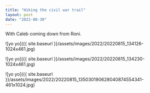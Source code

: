 ```yaml
---
title: "Hiking the civil war trail"
layout: post
date: "2022-08-30"
---
```


With Caleb coming down from Roni.

![yo yo]({{ site.baseurl }}/assets/images/2022/20220815_134126-1024x461.jpg)

![yo yo]({{ site.baseurl }}/assets/images/2022/20220815_134230-1024x461.jpg)

![yo yo]({{ site.baseurl }}/assets/images/2022/20220815_135030190628040874554341-461x1024.jpg)
